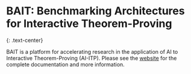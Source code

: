 # BAIT: Benchmarking Architectures for Interactive Theorem-Proving
{: .text-center}


BAIT is a platform for accelerating research in the application of AI to Interactive Theorem-Proving (AI-ITP).
Please see the [website](https://sean-lamont.github.io/bait/) for the complete documentation and more information.


